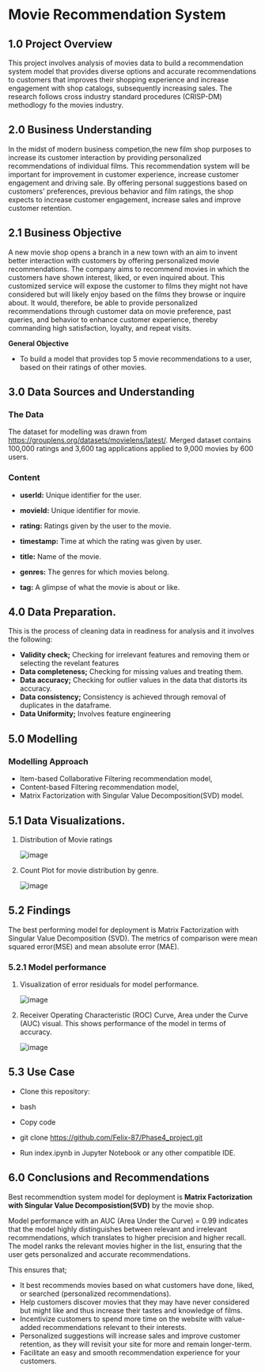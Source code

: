 # Movie Recommendation System
## 1.0 Project Overview
This project involves analysis of movies data to build a recommendation system model that provides diverse options and accurate recommendations to customers that improves their shopping experience and increase engagement with shop catalogs, subsequently increasing sales. The research follows cross industry standard procedures (CRISP-DM) methodlogy fo the movies industry.

## 2.0 Business Understanding
In the midst of modern business competion,the new film shop purposes to increase its customer interaction by providing personalized recommendations of individual films. This recommendation system will be important for improvement in customer experience, increase customer engagement and driving sale. By offering personal suggestions based on customers' preferences, previous behavior and film ratings, the shop expects to increase customer engagement, increase sales and improve customer retention.

## 2.1 Business Objective
A new movie shop opens a branch in a new town with an aim to invent better interaction with customers by offering personalized movie recommendations. The company aims to recommend movies in which the customers have shown interest, liked, or even inquired about. This customized service will expose the customer to films they might not have considered but will likely enjoy based on the films they browse or inquire about. It would, therefore, be able to provide personalized recommendations through customer data on movie preference, past queries, and behavior to enhance customer experience, thereby commanding high satisfaction, loyalty, and repeat visits.

**General Objective**

* To build a model that provides top 5 movie recommendations to a user, based on their ratings of other movies.
  
## 3.0 Data Sources and Understanding
### The Data
The dataset for modelling was drawn from https://grouplens.org/datasets/movielens/latest/.
Merged dataset contains 100,000 ratings and 3,600 tag applications applied to 9,000 movies by 600 users.

### Content

* **userId:** Unique identifier for the user.

* **movieId:** Unique identifier  for movie.

* **rating:** Ratings given by the user to the movie.

* **timestamp:** Time at which the rating was given by user.

* **title:** Name of the movie.

* **genres:** The genres for which movies belong.

* **tag:** A glimpse of what the movie is about or like.
  
## 4.0 Data Preparation.
This is the process of cleaning data in readiness for analysis and it involves the following:

* **Validity check;** Checking for irrelevant features and removing them or selecting the revelant features
* **Data completeness;** Checking for missing values and treating them.
* **Data accuracy;** Checking for outlier values in the data that distorts its accuracy.
* **Data consistency;** Consistency is achieved through removal of duplicates in the dataframe.
* **Data Uniformity;** Involves feature engineering

## 5.0 Modelling

### Modelling Approach
* Item-based Collaborative Filtering recommendation model,
* Content-based Filtering recommendation model,
* Matrix Factorization with Singular Value Decomposition(SVD) model.

## 5.1 Data Visualizations.

1. Distribution of Movie ratings
   
   ![image](https://github.com/user-attachments/assets/1ffadaa3-b354-4d01-bc4f-62fe4dc3ccf4)

2. Count Plot for movie distribution by genre.

   ![image](https://github.com/user-attachments/assets/bce9d321-3804-4325-b0ff-ac9a0475ee2f)


## 5.2 Findings

The best performing model for deployment is Matrix Factorization with Singular Value Decomposition (SVD).
The metrics of comparison were mean squared error(MSE) and mean absolute error (MAE).

### 5.2.1 Model performance
1. Visualization of error residuals for model performance.

   ![image](https://github.com/user-attachments/assets/21a26f82-6b10-42a3-83d7-9a3cbf8228bb)

2. Receiver Operating Characteristic (ROC) Curve, Area under the Curve (AUC) visual. This shows performance of the model in terms of accuracy.

   ![image](https://github.com/user-attachments/assets/138a099c-e301-49a0-a944-20f65d011a7c)


## 5.3 Use Case
* Clone this repository:

* bash

* Copy code

* git clone https://github.com/Felix-87/Phase4_project.git

* Run index.ipynb in Jupyter Notebook or any other compatible IDE.


## 6.0 Conclusions and Recommendations

Best recommendtion system model for deployment is **Matrix Factorization with Singular Value Decomposistion(SVD)** by the movie shop. 

Model performance with an AUC (Area Under the Curve) = 0.99 indicates that the model highly distinguishes between relevant and irrelevant recommendations, which translates to higher precision and higher recall. The model ranks the relevant movies higher in the list, ensuring that the user gets personalized and accurate recommendations.

This ensures that;
* It best recommends movies based on what customers have done, liked, or searched (personalized recommendations).
* Help customers discover movies that they may have never considered but might like and thus increase their tastes and knowledge of films.
* Incentivize customers to spend more time on the website with value-added recommendations relevant to their interests.
* Personalized suggestions will increase sales and improve customer retention, as they will revisit your site for more and remain longer-term.
* Facilitate an easy and smooth recommendation experience for your customers.




